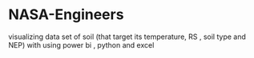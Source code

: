 # NASA-Engineers
visualizing data set of soil (that target its temperature, RS , soil type and NEP) with using power bi  , python and excel  
